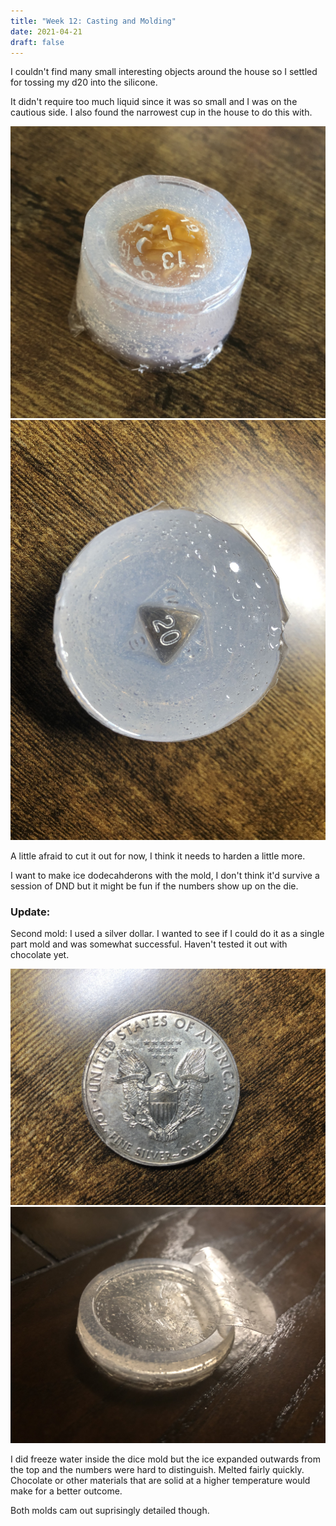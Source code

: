 ```yaml
---
title: "Week 12: Casting and Molding"
date: 2021-04-21
draft: false
---
```


I couldn't find many small interesting objects around the house so I settled for tossing my d20 into the silicone.

It didn't require too much liquid since it was so small and I was on the cautious side. I also found the narrowest cup in the house to do this with.

![Dicemold](dicemold.jpg)
![Dicemold](dicemoldafter.jpg)

A little afraid to cut it out for now, I think it needs to harden a little more.

I want to make ice dodecahderons with the mold, I don't think it'd survive a session of DND but it might be fun if the numbers show up on the die.

### Update:

Second mold: I used a silver dollar. I wanted to see if I could do it as a single part mold and was somewhat successful. Haven't tested it out with chocolate yet.

![Silver Dollar](silverdollar.jpg)
![Dollar Mold](dollarmold.jpg)

I did freeze water inside the dice mold but the ice expanded outwards from the top and the numbers were hard to distinguish. Melted fairly quickly. Chocolate or other materials that are solid at a higher temperature would make for a better outcome.

Both molds cam out suprisingly detailed though.